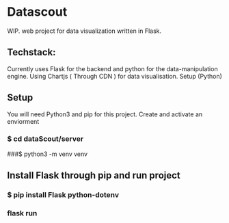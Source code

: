 # Datascout
WIP. web project for data visualization written in Flask.

## Techstack:

Currently uses Flask for the backend and python for the data-manipulation engine. Using Chartjs ( Through CDN ) for data visualisation.
Setup (Python)

## Setup

You will need Python3 and pip for this project.
Create and activate an enviorment

### $ cd dataScout/server

###$ python3 -m venv venv

## Install Flask through pip and run project
### $ pip install Flask python-dotenv
### flask run

